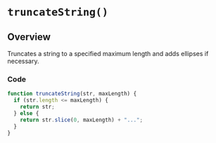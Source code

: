 # `truncateString()`

## Overview

Truncates a string to a specified maximum length and adds ellipses if necessary.

### Code

```js
function truncateString(str, maxLength) {
  if (str.length <= maxLength) {
    return str;
  } else {
    return str.slice(0, maxLength) + "...";
  }
}
```
